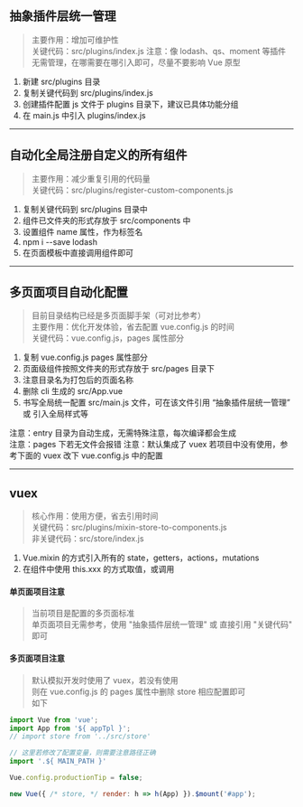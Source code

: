 ## 抽象插件层统一管理
> 主要作用：增加可维护性 <br/>
> 关键代码：src/plugins/index.js
> 注意：像 lodash、qs、moment 等插件无需管理，在哪需要在哪引入即可，尽量不要影响 Vue 原型

1. 新建 src/plugins 目录
2. 复制关键代码到 src/plugins/index.js
3. 创建插件配置 js 文件于 plugins 目录下，建议已具体功能分组
4. 在 main.js 中引入 plugins/index.js

------------------------------------------

## 自动化全局注册自定义的所有组件
> 主要作用：减少重复引用的代码量 <br/>
> 关键代码：src/plugins/register-custom-components.js

1. 复制关键代码到 src/plugins 目录中
2. 组件已文件夹的形式存放于 src/components 中
3. 设置组件 name 属性，作为标签名
4. npm i --save lodash
5. 在页面模板中直接调用组件即可

------------------------------------------

## 多页面项目自动化配置
> 目前目录结构已经是多页面脚手架（可对比参考）<br/>
> 主要作用：优化开发体验，省去配置 vue.config.js 的时间 <br/>
> 关键代码：vue.config.js，pages 属性部分

1. 复制 vue.config.js pages 属性部分
2. 页面级组件按照文件夹的形式存放于 src/pages 目录下
3. 注意目录名为打包后的页面名称
4. 删除 cli 生成的 src/App.vue
5. 书写全局统一配置 src/main.js 文件，可在该文件引用 “抽象插件层统一管理” 或 引入全局样式等

注意：entry 目录为自动生成，无需特殊注意，每次编译都会生成 <br/>
注意：pages 下若无文件会报错
注意：默认集成了 vuex 若项目中没有使用，参考下面的 vuex 改下 vue.config.js 中的配置

------------------------------------------

## vuex
> 核心作用：使用方便，省去引用时间 <br/>
> 关键代码：src/plugins/mixin-store-to-components.js <br/>
> 非关键代码：src/store/index.js

1. Vue.mixin 的方式引入所有的 state，getters，actions，mutations
2. 在组件中使用 this.xxx 的方式取值，或调用

#### 单页面项目注意
> 当前项目是配置的多页面标准 <br/>
> 单页面项目无需参考，使用 "抽象插件层统一管理" 或 直接引用 "关键代码" 即可

#### 多页面项目注意
> 默认模拟开发时使用了 vuex，若没有使用 <br/>
> 则在 vue.config.js 的 pages 属性中删除 store 相应配置即可 <br/>
> 如下

```javascript
import Vue from 'vue';
import App from '${ appTpl }';
// import store from '../src/store'

// 这里若修改了配置变量，则需要注意路径正确
import '.${ MAIN_PATH }'

Vue.config.productionTip = false;

new Vue({ /* store, */ render: h => h(App) }).$mount('#app');
```